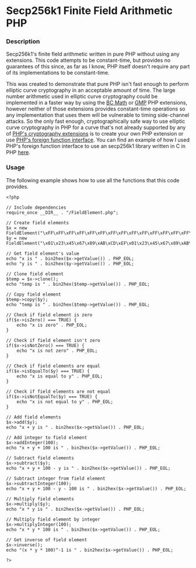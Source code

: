 # Secp256k1 Finite Field Arithmetic PHP

### Description
Secp256k1's finite field arithmetic written in pure PHP without using any extensions. This code attempts to be constant-time, but provides no guarantees of this since, as far as I know, PHP itself doesn't require any part of its implementations to be constant-time.

This was created to demonstrate that pure PHP isn't fast enough to perform elliptic curve cryptography in an acceptable amount of time. The large number arithmetic used in elliptic curve cryptography could be implemented in a faster way by using the [BC Math](https://www.php.net/manual/en/book.bc.php) or [GMP](https://www.php.net/manual/en/book.gmp.php) PHP extensions, however neither of those extensions provides constant-time operations so any implementation that uses them will be vulnerable to timing side-channel attacks. So the only fast enough, cryptographically safe way to use elliptic curve cryptography in PHP for a curve that's not already supported by any of [PHP's cryptography extensions](https://www.php.net/manual/en/refs.crypto.php) is to create your own PHP extension or use [PHP's foreign function interface](https://www.php.net/manual/en/book.ffi.php). You can find an example of how I used PHP's foreign function interface to use an secp256k1 library written in C in PHP [here](https://github.com/NicolasFlamel1/Secp256k1-zkp-PHP-Library/tree/dda6f44014d49b5a561faff49e5778336602f42c).

### Usage
The following example shows how to use all the functions that this code provides.
```
<?php

// Include dependencies
require_once __DIR__ . "/FieldElement.php";

// Create field elements
$x = new FieldElement("\xFF\xFF\xFF\xFF\xFF\xFF\xFF\xFF\xFF\xFF\xFF\xFF\xFF\xFF\xFF\xFF\xFF\xFF\xFF\xFF\xFF\xFF\xFF\xFF\xFF\xFF\xFF\xFE\xFF\xFF\xFC\x2E");
$y = new FieldElement("\x01\x23\x45\x67\x89\xAB\xCD\xEF\x01\x23\x45\x67\x89\xAB\xCD\xEF\x01\x23\x45\x67\x89\xAB\xCD\xEF\x01\x23\x45\x67\x89\xAB\xCD\xEF");

// Get field element's value
echo "x is " . bin2hex($x->getValue()) . PHP_EOL;
echo "y is " . bin2hex($y->getValue()) . PHP_EOL;

// Clone field element
$temp = $x->clone();
echo "temp is " . bin2hex($temp->getValue()) . PHP_EOL;

// Copy field element
$temp->copy($y);
echo "temp is " . bin2hex($temp->getValue()) . PHP_EOL;

// Check if field element is zero
if($x->isZero() === TRUE) {
	echo "x is zero" . PHP_EOL;
}

// Check if field element isn't zero
if($x->isNotZero() === TRUE) {
	echo "x is not zero" . PHP_EOL;
}

// Check if field elements are equal
if($x->isEqualTo($y) === TRUE) {
	echo "x is equal to y" . PHP_EOL;
}

// Check if field elements are not equal
if($x->isNotEqualTo($y) === TRUE) {
	echo "x is not equal to y" . PHP_EOL;
}

// Add field elements
$x->add($y);
echo "x + y is " . bin2hex($x->getValue()) . PHP_EOL;

// Add integer to field element
$x->addInteger(100);
echo "x + y + 100 is " . bin2hex($x->getValue()) . PHP_EOL;

// Subtract field elements
$x->subtract($y);
echo "x + y + 100 - y is " . bin2hex($x->getValue()) . PHP_EOL;

// Subtract integer from field element
$x->subtractInteger(100);
echo "x + y + 100 - y - 100 is " . bin2hex($x->getValue()) . PHP_EOL;

// Multiply field elements
$x->multiply($y);
echo "x * y is " . bin2hex($x->getValue()) . PHP_EOL;

// Multiply field element by integer
$x->multiplyInteger(100);
echo "x * y * 100 is " . bin2hex($x->getValue()) . PHP_EOL;

// Get inverse of field element
$x->inverse();
echo "(x * y * 100)^-1 is " . bin2hex($x->getValue()) . PHP_EOL;

?>
```
